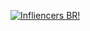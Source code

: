 [![Infliencers BR!](https://www.bing.com/images/create/crie-uma-logo-para-o-site-influencers/1-66674c500aa44b8cb1f661ac79c6463b?id=yL%2bK%2bWzf5DcOPpqyGASW7w%3d%3d&view=detailv2&idpp=genimg&thId=OIG1.njDzqxE_bB9D3KJwX_u.&FORM=GCRIDP&mode=overlay)](https://influencersbrs.com.br)
